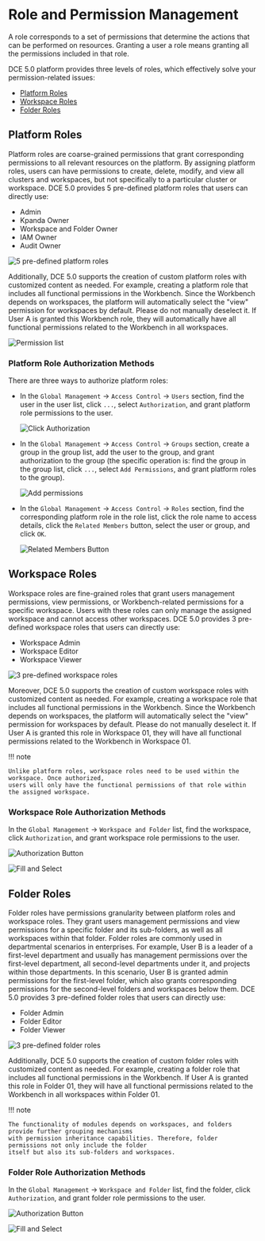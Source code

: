 # Role and Permission Management

A role corresponds to a set of permissions that determine the actions that can be
performed on resources. Granting a user a role means granting all the permissions included in that role.

DCE 5.0 platform provides three levels of roles, which effectively solve your permission-related issues:

- [Platform Roles](#platform-roles)
- [Workspace Roles](#workspace-roles)
- [Folder Roles](#folder-roles)

## Platform Roles

Platform roles are coarse-grained permissions that grant corresponding permissions to
all relevant resources on the platform. By assigning platform roles, users can have
permissions to create, delete, modify, and view all clusters and workspaces, but not
specifically to a particular cluster or workspace. DCE 5.0 provides 5 pre-defined
platform roles that users can directly use:

- Admin
- Kpanda Owner
- Workspace and Folder Owner
- IAM Owner
- Audit Owner

![5 pre-defined platform roles](https://docs.daocloud.io/daocloud-docs-images/docs/en/docs/ghippo/images/newrole01.png)

Additionally, DCE 5.0 supports the creation of custom platform roles with customized content
as needed. For example, creating a platform role that includes all functional permissions in
the Workbench. Since the Workbench depends on workspaces, the platform will automatically
select the "view" permission for workspaces by default. Please do not manually deselect it.
If User A is granted this Workbench role, they will automatically have all functional permissions
related to the Workbench in all workspaces.

![Permission list](https://docs.daocloud.io/daocloud-docs-images/docs/en/docs/ghippo/images/newrole02.png)

### Platform Role Authorization Methods

There are three ways to authorize platform roles:

- In the `Global Management` -> `Access Control` -> `Users` section, find the user
  in the user list, click `...`, select `Authorization`, and grant platform role permissions to the user.

    ![Click Authorization](https://docs.daocloud.io/daocloud-docs-images/docs/en/docs/ghippo/images/newrole03.png)

- In the `Global Management` -> `Access Control` -> `Groups` section, create a group in the group list,
  add the user to the group, and grant authorization to the group
   (the specific operation is: find the group in the group list, click `...`, select `Add Permissions`, and grant platform roles to the group).

    ![Add permissions](https://docs.daocloud.io/daocloud-docs-images/docs/en/docs/ghippo/images/newrole04.png)

- In the `Global Management` -> `Access Control` -> `Roles` section, find the corresponding platform role
  in the role list, click the role name to access details, click the `Related Members` button, select the user or group, and click `OK`.

    ![Related Members Button](https://docs.daocloud.io/daocloud-docs-images/docs/en/docs/ghippo/images/newrole05.png)

## Workspace Roles

Workspace roles are fine-grained roles that grant users management permissions, view permissions,
or Workbench-related permissions for a specific workspace. Users with these roles can only manage
the assigned workspace and cannot access other workspaces. DCE 5.0 provides 3 pre-defined workspace
roles that users can directly use:

- Workspace Admin
- Workspace Editor
- Workspace Viewer

![3 pre-defined workspace roles](https://docs.daocloud.io/daocloud-docs-images/docs/en/docs/ghippo/images/newrole06.png)

Moreover, DCE 5.0 supports the creation of custom workspace roles with customized content as needed.
For example, creating a workspace role that includes all functional permissions in the Workbench.
Since the Workbench depends on workspaces, the platform will automatically select the "view" permission
for workspaces by default. Please do not manually deselect it. If User A is granted this role in
Workspace 01, they will have all functional permissions related to the Workbench in Workspace 01.

!!! note

    Unlike platform roles, workspace roles need to be used within the workspace. Once authorized,
    users will only have the functional permissions of that role within the assigned workspace.

### Workspace Role Authorization Methods

In the `Global Management` -> `Workspace and Folder` list, find the workspace,
click `Authorization`, and grant workspace role permissions to the user.

![Authorization Button](https://docs.daocloud.io/daocloud-docs-images/docs/en/docs/ghippo/images/newrole07.png)

![Fill and Select](https://docs.daocloud.io/daocloud-docs-images/docs/en/docs/ghippo/images/newrole08.png)

## Folder Roles

Folder roles have permissions granularity between platform roles and workspace roles.
They grant users management permissions and view permissions for a specific folder and its sub-folders,
as well as all workspaces within that folder. Folder roles are commonly used in departmental scenarios
in enterprises. For example, User B is a leader of a first-level department and usually has management
permissions over the first-level department, all second-level departments under it, and projects within
those departments. In this scenario, User B is granted admin permissions for the first-level folder,
which also grants corresponding permissions for the second-level folders and workspaces below them.
DCE 5.0 provides 3 pre-defined folder roles that users can directly use:

- Folder Admin
- Folder Editor
- Folder Viewer

![3 pre-defined folder roles](https://docs.daocloud.io/daocloud-docs-images/docs/en/docs/ghippo/images/newrole09.png)

Additionally, DCE 5.0 supports the creation of custom folder roles with customized content as needed.
For example, creating a folder role that includes all functional permissions in the Workbench.
If User A is granted this role in Folder 01, they will have all functional permissions related
to the Workbench in all workspaces within Folder 01.

!!! note

    The functionality of modules depends on workspaces, and folders provide further grouping mechanisms
    with permission inheritance capabilities. Therefore, folder permissions not only include the folder
    itself but also its sub-folders and workspaces.

### Folder Role Authorization Methods

In the `Global Management` -> `Workspace and Folder` list, find the folder,
click `Authorization`, and grant folder role permissions to the user.

![Authorization Button](https://docs.daocloud.io/daocloud-docs-images/docs/en/docs/ghippo/images/newrole10.png)

![Fill and Select](https://docs.daocloud.io/daocloud-docs-images/docs/en/docs/ghippo/images/newrole11.png)
